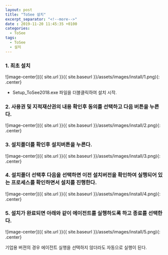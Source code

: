 ```yaml
---
layout: post
title: "ToSee 설치"
excerpt_separator: "<!--more-->"
date : 2019-11-20 11:45:35 +0100
categories:
  - ToSee
tags:
  - ToSee
  - 설치
---
```



### 1. 최초 설치
  ![image-center]({{ site.url }}{{ site.baseurl }}/assets/images/install/1.png){: .center}
  *    Setup_ToSee2018.exe 파일을 더블클릭하여 설치 시작.

### 2. 사용권 및 지적재산권의 내용 확인후 동의를 선택하고 다음 버튼을 누른다.
  ![image-center]({{ site.url }}{{ site.baseurl }}/assets/images/install/2.png){: .center}

### 3. 설치폴더를 확인후 설치버튼을 누른다.
  ![image-center]({{ site.url }}{{ site.baseurl }}/assets/images/install/3.png){: .center}
 
### 4. 설치폴더 선택후 다음을 선택하면 이전 설치버전을 확인하여 실행되어 있는 프로세스를 확인하면서 설치를 진행한다.
  ![image-center]({{ site.url }}{{ site.baseurl }}/assets/images/install/4.png){: .center}

### 5. 설치가 완료되면 아래와 같이 에이전트를 실행하도록 하고 종료를 선택한다.
  ![image-center]({{ site.url }}{{ site.baseurl }}/assets/images/install/5.png){: .center}

기업용 버젼의 경우 에이전트 실행을 선택하지 않더라도 자동으로 실행이 된다.

